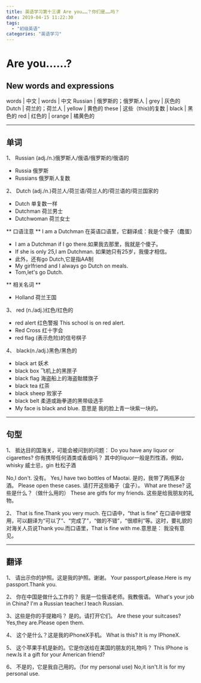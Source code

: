 ```yaml
---
title: 英语学习第十三课 Are you……？你们是……吗？
date: 2019-04-15 11:22:30
tags: 
  - "初级英语"
categories: "英语学习"
---
```

# Are you……?
## New words and expressions 
words | 中文 | words | 中文
Russian | 俄罗斯的；俄罗斯人 | grey | 灰色的
Dutch | 荷兰的；荷兰人 | yellow | 黄色的
these | 这些（this)的复数 | black | 黑色的
red | 红色的 | orange | 橘黄色的

---

## 单词
1、 Russian (adj./n.)俄罗斯人/俄语/俄罗斯的/俄语的
- Russia 俄罗斯
- Russians 俄罗斯人复数

2、 Dutch (adj./n.)荷兰人/荷兰语/荷兰人的/荷兰语的/荷兰国家的
- Dutch 单复数一样
- Dutchman 荷兰男士
- Dutchwoman 荷兰女士

** 口语注意 **
I am a Dutchman 在英语口语里，它翻译成：我是个傻子（蠢蛋）
- I am a Dutchman if I go there.如果我去那里，我就是个傻子。
- If she is only 25,I am Dutchman. 如果她只有25岁，我傻才相信。
- 此外，还有go Dutch,它是指AA制
 - My girlfriend and I always go Dutch on meals.
 - Tom,let's go Dutch.

** 相关名词 **
- Holland 荷兰王国

3、 red (n./adj.)红色/红色的
- red alert 红色警报 This school is on red alert.
- Red Cross 红十字会
- red flag (表示危险)的信号棋子

4、 black(n./adj.)黑色/黑色的
- black art 妖术
- black box 飞机上的黑匣子
- black flag 海盗船上的海盗骷髅旗子
- black tea 红茶
- black sheep 败家子
- black belt 柔道或跆拳道的黑带级选手
- My face is black and blue.  意思是 我的脸上青一块紫一块的。

---
## 句型
1、 抵达目的国海关，可能会被问到的问题：
Do you have any liquor or cigarettes?
你有携带任何酒类或香烟吗？ 其中的liquor一般是烈性酒，例如，whisky 威士忌，gin 杜松子酒

No,I don't.
没有。
Yes,I have two bottles of Maotai.
是的，我带了两瓶茅台酒。
Please open these cases.
请打开这些箱子（盒子）。
What are these?
这些是什么？（做什么用的）
These are gitfs for my friends.
这些是给我朋友的礼物。

2、 That is fine.Thank you very much.
在口语中，“that is fine" 在口语中很常用，可以翻译为“可以了”、“完成了”，“做的不错”，“很顺利”等。这时，要礼貌的对海关人员说Thank you.而口语里，That is fine with me.意思是： 我没有意见。

---
## 翻译
1、 请出示你的护照。这是我的护照。谢谢。
Your passport,please.Here is my passport.Thank you.

2、 你在中国是做什么工作的？ 我是一位俄语老师。我教俄语。
What's your job in China? I'm a Russian teacher.I teach Russian.

3、这些是你的手提箱吗？ 是的。请打开它们。
Are these your suitcases?Yes,they are.Please open them.

4、 这个是什么？这是我的iPhoneX手机。
What is this? It is my IPhoneX.

5、 这个苹果手机是新的。它是你送给在美国的朋友的礼物吗？
This IPhone is new.Is it a gift for your American friend?

6、 不是的，它是我自己用的。（for my personal use)
No,it isn't.It is for my personal use.
